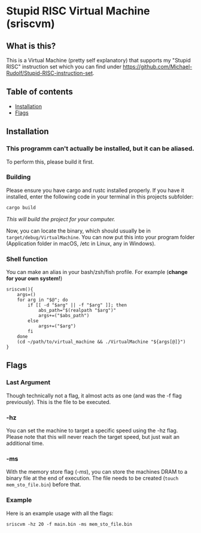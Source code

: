 # Stupid RISC Virtual Machine (sriscvm)

## What is this?
This is a Virtual Machine (pretty self explanatory) that supports my "Stupid RISC" instruction set which you can find under https://github.com/Michael-Rudolf/Stupid-RISC-instruction-set.

## Table of contents 
- [Installation](Readme.md#Installation)
- [Flags](Readme.md#Flags)

## Installation
### This programm can't actually be installed, but it can be aliased.
To perform this, please build it first.

### Building
Please ensure you have cargo and rustc installed properly.
If you have it installed, enter the following code in your terminal in this projects subfolder:
```sh
cargo build
```
*This will build the project for your computer.*

Now, you can locate the binary, which should usually be in ```target/debug/VirtualMachine```.
You can now put this into your program folder (Application folder in macOS, /etc in Linux, any in Windows).

### Shell function
You can make an alias in your bash/zsh/fish profile.
For example (**change for your own system!**)
```shell
sriscvm(){
    args=()
    for arg in "$@"; do
        if [[ -d "$arg" || -f "$arg" ]]; then
            abs_path="$(realpath "$arg")"
            args+=("$abs_path")
        else
            args+=("$arg")
        fi
    done
    (cd ~/path/to/virtual_machine && ./VirtualMachine "${args[@]}")
}
```

## Flags
### Last Argument
Though technically not a flag, it almost acts as one (and was the -f flag previously). This is the file to be executed.

### -hz
You can set the machine to target a specific speed using the -hz flag. Please note that this will never reach the target speed, but just wait an additional time.

### -ms
With the memory store flag (*-ms*), you can store the machines DRAM to a binary file at the end of execution. The file needs to be created (```touch mem_sto_file.bin```) before that.

### Example
Here is an example usage with all the flags:
```shell
sriscvm -hz 20 -f main.bin -ms mem_sto_file.bin
```
